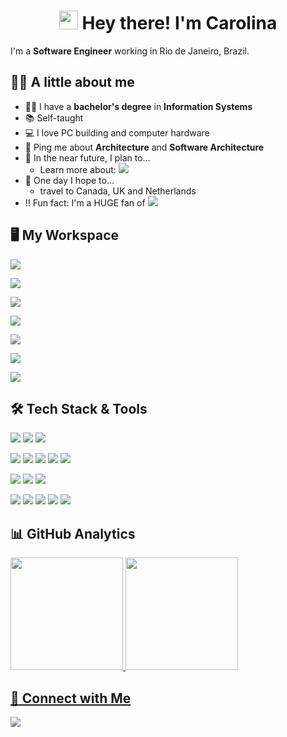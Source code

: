 <h1 align="center">
  <img src="https://raw.githubusercontent.com/iampavangandhi/iampavangandhi/master/gifs/Hi.gif" width="30px"> Hey there! I'm Carolina
</h1>

I'm a **Software Engineer** working in Rio de Janeiro, Brazil.

## :woman_technologist: A little about me

- :woman_student: I have a **bachelor's degree** in **Information Systems**
- :books: Self-taught
- :computer: I love PC building and computer hardware
- :speech_balloon: Ping me about **Architecture** and **Software Architecture**
- :dart: In the near future, I plan to...
  - Learn more about: ![](https://img.shields.io/badge/AWS-232F3E?logo=amazon-aws)
- :crossed_fingers: One day I hope to...
  - travel to Canada, UK and Netherlands
- :bangbang: Fun fact: I'm a HUGE fan of [![](https://img.shields.io/badge/Counter%20Strike-000000?logo=counter-strike)](https://steamcommunity.com/id/c4rolfantini/)

## :desktop_computer: My Workspace

![](https://img.shields.io/badge/ASRock-B650E%20PG%20Riptide%20WiFi-008000?logo=asrock)

![](https://img.shields.io/badge/AMD-Ryzen%207%207700-ED1C24?logo=amd)

![](https://img.shields.io/badge/Corsair-Vengeance%20RGB%206000MHz%20CL36%202x16GB-FFD700?logo=corsair)

![](https://img.shields.io/badge/Kingston-NV2%20M.2%202280%20500GB-white?logo=kingston)

![](https://img.shields.io/badge/Movespeed-M.2%202280%201TB-white?logo=movespeed)

![](https://img.shields.io/badge/MSI-MAG%20A850GL-red?logo=msi)

![](https://img.shields.io/badge/AMD-NITRO+%20Radeon%20RX%207800%20XT%2016GB-ED1C24?logo=amd)

## :hammer_and_wrench: Tech Stack & Tools

![](https://img.shields.io/badge/C%23-8A2BE2.svg?logo=c-sharp)
![](https://img.shields.io/badge/.NET-5C2D91?logo=.net)
![](https://img.shields.io/badge/SQL-%23025E8C.svg?logo=sql)
<!--
![](https://img.shields.io/badge/JavaScript-F7DF1E.svg?logo=javascript&logoColor=black)
![](https://img.shields.io/badge/HTML-E34F26.svg?logo=html5&logoColor=white)
![](https://img.shields.io/badge/CSS-1572B6.svg?logo=css3)
-->

![](https://img.shields.io/badge/Azure_DevOps-0078D7?logo=azure-devops)
![](https://img.shields.io/badge/RabbitMQ-FF6600?logo=RabbitMQ&logoColor=white)
![](https://img.shields.io/badge/Docker-2CA5E0?logo=docker&logoColor=white)
![](https://img.shields.io/badge/PowerBI-FFD700?logo=PowerBI&logoColor=white)
![](https://img.shields.io/badge/Swagger-85EA2D?logo=Swagger&logoColor=white)

![](https://img.shields.io/badge/SQL%20Server-FFFFFF?logo=microsoft-sql-server&logoColor=black)
![](https://img.shields.io/badge/MySQL-4479A1?logo=mysql&logoColor=white)
![](https://img.shields.io/badge/MongoDB-4EA94B?logo=mongodb&logoColor=white)

![](https://img.shields.io/badge/Visual_Studio-5C2D91?logo=visual%20studio)
![](https://img.shields.io/badge/Visual_Studio_Code-0078D4?logo=visual%20studio%20code)
![](https://img.shields.io/badge/Git-E44C30?&logo=git&logoColor=white)
![](https://img.shields.io/badge/GitHub-white?&logo=github&logoColor=black)
![](https://img.shields.io/badge/Postman-FF6C37?logo=postman&logoColor=white)

## :bar_chart: GitHub Analytics

<div>
 <a href="https://github.com/CarolFantini">
 <img height="180em" src="https://github-readme-stats.vercel.app/api?username=CarolFantini&show_icons=true&theme=vision-friendly-dark&include_all_commits=true&count_private=true&cache_seconds=1800&locale=en"/>
 <img height="180em" src="https://github-readme-stats.vercel.app/api/top-langs/?username=CarolFantini&layout=compact&langs_count=6&theme=vision-friendly-dark&cache_seconds=1800&locale=en"/>
</div>
  
## :handshake: Connect with Me

[![](https://img.shields.io/badge/LinkedIn-0077B5?logo=linkedin&logoColor=white)](https://www.linkedin.com/in/carolfantini/)
